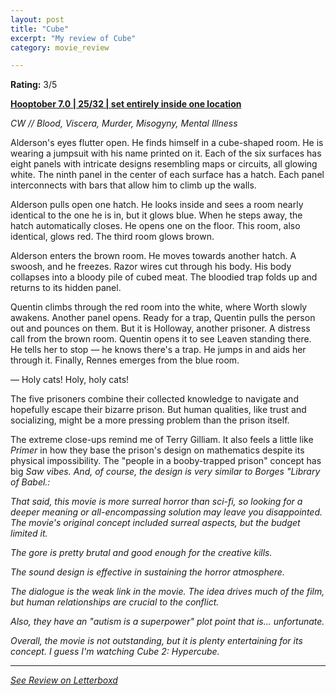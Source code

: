 ```yaml
---
layout: post
title: "Cube"
excerpt: "My review of Cube"
category: movie_review

---
```


**Rating:** 3/5

<b><a href="">Hooptober 7.0 | 25/32 | set entirely inside one location</a></b>

<i>CW // Blood, Viscera, Murder, Misogyny, Mental Illness</i>

Alderson's eyes flutter open. He finds himself in a cube-shaped room. He is wearing a jumpsuit with his name printed on it. Each of the six surfaces has eight panels with intricate designs resembling maps or circuits, all glowing white. The ninth panel in the center of each surface has a hatch. Each panel interconnects with bars that allow him to climb up the walls.

Alderson pulls open one hatch. He looks inside and sees a room nearly identical to the one he is in, but it glows blue. When he steps away, the hatch automatically closes. He opens one on the floor. This room, also identical, glows red. The third room glows brown.

Alderson enters the brown room. He moves towards another hatch. A swoosh, and he freezes. Razor wires cut through his body. His body collapses into a bloody pile of cubed meat. The bloodied trap folds up and returns to its hidden panel.

Quentin climbs through the red room into the white, where Worth slowly awakens. Another panel opens. Ready for a trap, Quentin pulls the person out and pounces on them. But it is Holloway, another prisoner. A distress call from the brown room. Quentin opens it to see Leaven standing there. He tells her to stop — he knows there's a trap. He jumps in and aids her through it. Finally, Rennes emerges from the blue room.

— Holy cats! Holy, holy cats!

The five prisoners combine their collected knowledge to navigate and hopefully escape their bizarre prison. But human qualities, like trust and socializing, might be a more pressing problem than the prison itself.

The extreme close-ups remind me of Terry Gilliam. It also feels a little like <i>Primer</i> in how they base the prison's design on mathematics despite its physical impossibility. The "people in a booby-trapped prison" concept has big <i>Saw vibes. And, of course, the design is very similar to Borges "Library of Babel.:

That said, this movie is more surreal horror than sci-fi, so looking for a deeper meaning or all-encompassing solution may leave you disappointed. The movie's original concept included surreal aspects, but the budget limited it.

The gore is pretty brutal and good enough for the creative kills.

The sound design is effective in sustaining the horror atmosphere.

The dialogue is the weak link in the movie. The idea drives much of the film, but human relationships are crucial to the conflict.

Also, they have an "autism is a superpower" plot point that is… unfortunate.

Overall, the movie is not outstanding, but it is plenty entertaining for its concept. I guess I'm watching <i>Cube 2: Hypercube</i>.

<hr>

[See Review on Letterboxd](https://boxd.it/5VnJXV)

